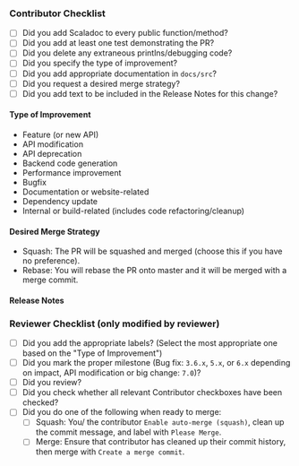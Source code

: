 ### Contributor Checklist

- [ ] Did you add Scaladoc to every public function/method?
- [ ] Did you add at least one test demonstrating the PR?
- [ ] Did you delete any extraneous printlns/debugging code?
- [ ] Did you specify the type of improvement?
- [ ] Did you add appropriate documentation in `docs/src`?
- [ ] Did you request a desired merge strategy?
- [ ] Did you add text to be included in the Release Notes for this change?

<!--
If you PR has any impact on the user API or affects backend code generation,
please describe the change in the "Release Notes" section below.
-->

#### Type of Improvement

<!-- Choose one or more from the following (delete those that do not apply): -->
- Feature (or new API)
- API modification
- API deprecation
- Backend code generation
- Performance improvement
- Bugfix
- Documentation or website-related
- Dependency update
- Internal or build-related (includes code refactoring/cleanup)


#### Desired Merge Strategy

<!-- If approved, how should this PR be merged? Delete those that do not apply -->
- Squash: The PR will be squashed and merged (choose this if you have no preference).
- Rebase: You will rebase the PR onto master and it will be merged with a merge commit.

#### Release Notes
<!--
The title of your PR will be included in the release notes in addition to any text in this section.
Please be sure to elaborate on any API changes or deprecations and any impact on backend code generation.
-->

### Reviewer Checklist (only modified by reviewer)
- [ ] Did you add the appropriate labels? (Select the most appropriate one based on the "Type of Improvement")
- [ ] Did you mark the proper milestone (Bug fix: `3.6.x`, `5.x`, or `6.x` depending on impact, API modification or big change: `7.0`)?
- [ ] Did you review?
- [ ] Did you check whether all relevant Contributor checkboxes have been checked?
- [ ] Did you do one of the following when ready to merge:
  - [ ] Squash: You/ the contributor `Enable auto-merge (squash)`, clean up the commit message, and label with `Please Merge`.
  - [ ] Merge: Ensure that contributor has cleaned up their commit history, then merge with `Create a merge commit`.
